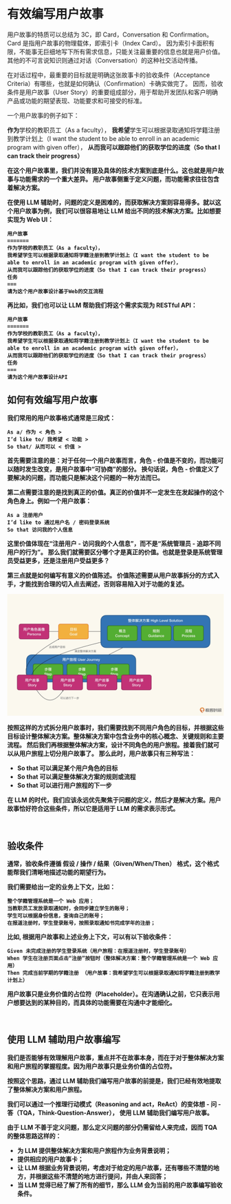 # 有效编写用户故事
用户故事的特质可以总结为 3C，即 Card，Conversation 和 Confirmation。Card 是指用户故事的物理载体，即索引卡（Index Card）。
因为索引卡面积有限，不能事无巨细地写下所有需求信息，只能关注最重要的信息也就是用户价值。
其他的不可言说知识则通过对话（Conversation）的这种社交活动传播。

在对话过程中，最重要的目标就是明确这张故事卡的验收条件（Acceptance Criteria）有哪些，也就是如何确认（Confirmation）卡确实做完了。
因而，验收条件是用户故事（User Story）的重要组成部分，用于帮助开发团队和客户明确产品或功能的期望表现、功能要求和可接受的标准。


一个用户故事的例子如下：

<strong>作为</strong>学校的教职员工（As a faculty），
<strong>我希望</strong>学生可以根据录取通知将学籍注册到教学计划上（I want the student to be able to enroll in an academic program with given offer），
<strong>从而<strong>我可以跟踪他们的获取学位的进度（So that I can track their progress）

在这个用户故事里，我们并没有提及具体的技术方案到底是什么。这也就是用户故事与功能需求的一个重大差异。
<strong>用户故事侧重于定义问题，而功能需求往往包含着解决方案</strong>。


在使用 LLM 辅助时，问题的定义是困难的，而获取解决方案则容易得多。就以这个用户故事为例，我们可以很容易地让 LLM 给出不同的技术解决方案。比如想要实现为 Web UI：
```
用户故事
=======
作为学校的教职员工（As a faculty），
我希望学生可以根据录取通知将学籍注册到教学计划上（I want the student to be able to enroll in an academic program with given offer），
从而我可以跟踪他们的获取学位的进度（So that I can track their progress）
任务
===
请为这个用户故事设计基于Web的交互流程
```
再比如，我们也可以让 LLM 帮助我们将这个需求实现为 RESTful API：
```
用户故事
=======
作为学校的教职员工（As a faculty），
我希望学生可以根据录取通知将学籍注册到教学计划上（I want the student to be able to enroll in an academic program with given offer），
从而我可以跟踪他们的获取学位的进度（So that I can track their progress）
任务
===
请为这个用户故事设计API
```

## 如何有效编写用户故事
我们常用的用户故事格式通常是三段式：
```
As a/ 作为 < 角色 > 
I’d like to/ 我希望 < 功能 > 
So that/ 从而可以 < 价值 >
```
首先需要注意的是：对于任何一个用户故事而言，角色 - 价值是不变的，而功能可以随时发生改变，是用户故事中“可协商”的部分。
换句话说，角色 - 价值定义了要解决的问题，而功能只是解决这个问题的一种方法而已。

第二点需要注意的是找到<strong>真正的价值</strong>。真正的价值并不一定发生在发起操作的这个角色身上。例如一个用户故事：
```
As a 注册用户
I’d like to 通过用户名 / 密码登录系统
So that 访问我的个人信息
```
这里价值体现在“注册用户 - 访问我的个人信息”，而不是“系统管理员 - 追踪不同用户的行为”。
那么我们就需要区分哪个才是真正的价值。也就是登录是系统管理员受益更多，还是注册用户受益更多？


第三点就是如何编写<strong>有意义的价值陈述</strong>。
价值陈述需要从用户故事拆分的方式入手，才能找到合理的切入点去阐述，否则容易陷入对于功能的复述。

<img src="./images/%20一种用户故事拆分方式.webp" />

按照这样的方式拆分用户故事时，我们需要找到不同用户角色的目标，并根据这些目标设计整体解决方案。整体解决方案中包含业务中的核心概念、关键规则和主要流程。
然后我们再根据整体解决方案，设计不同角色的用户旅程。接着我们就可以从用户旅程上切分用户故事了。
那么此时，用户故事只有三种写法：
- So that 可以满足某个用户角色的目标
- So that 可以满足整体解决方案的规则或流程
- So that 可以进行用户旅程的下一步


在 LLM 的时代，我们应该永远优先聚焦于问题的定义，然后才是解决方案。用户故事恰好符合这些条件，所以它是适用于 LLM 的需求表示形式。

<br>

## 验收条件
通常，验收条件遵循 假设 / 操作 / 结果（Given/When/Then） 格式，这个格式能帮我们清晰地描述功能的期望行为。


我们需要给出一定的业务上下文，比如：
```
整个学籍管理系统是一个 Web 应用； 
当教职员工发放录取通知时，会同步建立学生的账号；
学生可以根据身份信息，查询自己的账号；
在报道注册时，学生登录账号，按照录取通知书完成学年的注册；
```

比如, 根据用户故事和上述业务上下文，可以有以下验收条件：
```
Given 未完成注册的学生登录系统（用户旅程：在报道注册时，学生登录账号）
When 学生在注册页面点击“注册”按钮时（整体解决方案：整个学籍管理系统是一个 Web 应用）
Then 完成当前学期的学籍注册 （用户故事：我希望学生可以根据录取通知将学籍注册到教学计划上）
```

用户故事只是业务价值的占位符（Placeholder）。<strong>在沟通确认之前，它只表示用户想要达到的某种目的，而具体的功能需要在沟通中才能细化</strong>。

<br>

## 使用 LLM 辅助用户故事编写
我们是否能够有效理解用户故事，重点并不在故事本身，而在于对于整体解决方案和用户旅程的掌握程度。因为用户故事只是业务价值的占位符。

按照这个思路，通过 LLM 辅助我们编写用户故事的前提是，我们已经有效地提取了整体解决方案和用户旅程。

我们可以通过一个推理行动模式（Reasoning and act，ReAct）的变体<strong>想 - 问 - 答（TQA，Think-Question-Answer）</strong>，
使用 LLM 辅助我们编写用户故事。


由于 LLM 不善于定义问题，那么定义问题的部分仍需留给人来完成，因而 TQA 的整体思路这样的：
- 为 LLM 提供整体解决方案和用户旅程作为业务背景说明；
- 提供相应的用户故事卡；
- 让 LLM 根据业务背景说明，考虑对于给定的用户故事，还有哪些不清楚的地方，并根据这些不清楚的地方进行提问，并由人来回答；
- 当 LLM 觉得已经了解了所有的细节，那么 LLM 会为当前的用户故事编写验收条件。